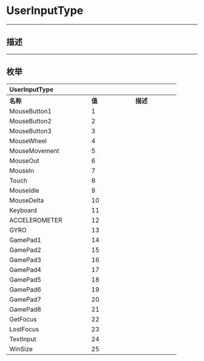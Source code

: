 # UserInputType

------------------------------------------------------------------------------------------
## 描述



------------------------------------------------------------------------------------------
## 枚举

|<div style="width:200px">UserInputType</div>|<div style="width:100px"></div>|<div style="width:100px"></div>|
|:---|:---|:---|
|**名称**|**值**|**描述**|
|MouseButton1|1||
|MouseButton2|2||
|MouseButton3|3||
|MouseWheel|4||
|MouseMovement|5||
|MouseOut|6||
|MouseIn|7||
|Touch|8||
|MouseIdle|9||
|MouseDelta|10||
|Keyboard|11||
|ACCELEROMETER|12||
|GYRO|13||
|GamePad1|14||
|GamePad2|15||
|GamePad3|16||
|GamePad4|17||
|GamePad5|18||
|GamePad6|19||
|GamePad7|20||
|GamePad8|21||
|GetFocus|22||
|LostFocus|23||
|TextInput|24||
|WinSize|25||
